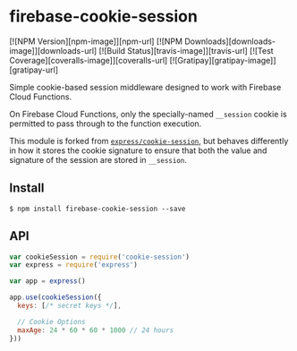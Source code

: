 # firebase-cookie-session

[![NPM Version][npm-image]][npm-url]
[![NPM Downloads][downloads-image]][downloads-url]
[![Build Status][travis-image]][travis-url]
[![Test Coverage][coveralls-image]][coveralls-url]
[![Gratipay][gratipay-image]][gratipay-url]

Simple cookie-based session middleware designed to work with Firebase Cloud Functions.

On Firebase Cloud Functions, only the specially-named `__session` cookie is permitted to pass through to the function execution.

This module is forked from [`express/cookie-session`](https://github.com/express/cookie-session), but behaves differently in
how it stores the cookie signature to ensure that both the value and signature of the session are stored in `__session`.

## Install

```shs
$ npm install firebase-cookie-session --save
```

## API

```js
var cookieSession = require('cookie-session')
var express = require('express')

var app = express()

app.use(cookieSession({
  keys: [/* secret keys */],

  // Cookie Options
  maxAge: 24 * 60 * 60 * 1000 // 24 hours
}))
```
